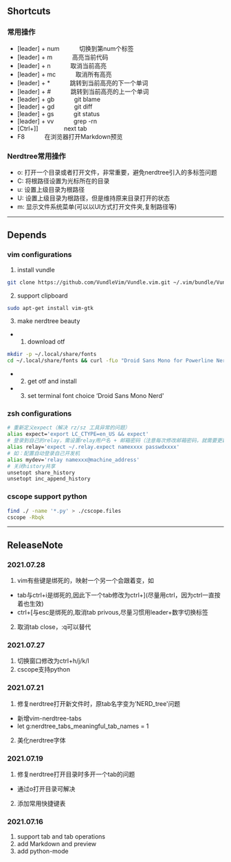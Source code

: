 ## Shortcuts
### 常用操作
* [leader] + num   &emsp;&emsp;&emsp;切换到第num个标签
* [leader] + m     &emsp;&emsp;&emsp;高亮当前代码
* [leader] + n     &emsp;&emsp;&emsp;取消当前高亮
* [leader] + mc    &emsp;&emsp;&emsp;取消所有高亮
* [leader] + *     &emsp;&emsp;&emsp;跳转到当前高亮的下一个单词
* [leader] + #     &emsp;&emsp;&emsp;跳转到当前高亮的上一个单词
* [leader] + gb    &emsp;&emsp;&emsp;git blame
* [leader] + gd    &emsp;&emsp;&emsp;git diff
* [leader] + gs    &emsp;&emsp;&emsp;git status
* [leader] + vv    &emsp;&emsp;&emsp;grep -rn
* [Ctrl+]]         &emsp;&emsp;&emsp;&emsp;next tab
* F8                &emsp;&emsp;&emsp;在浏览器打开Markdown预览
### Nerdtree常用操作
* o: 打开一个目录或者打开文件，非常重要，避免nerdtree引入的多标签问题
* C: 将根路径设置为光标所在的目录
* u: 设置上级目录为根路径
* U: 设置上级目录为根路径，但是维持原来目录打开的状态
* m: 显示文件系统菜单(可以以UI方式打开文件夹,复制路径等)
---


## Depends

### vim configurations

1. install vundle  
```bash
git clone https://github.com/VundleVim/Vundle.vim.git ~/.vim/bundle/Vundle.vim
```
2. support clipboard
```bash
sudo apt-get install vim-gtk
```
3. make nerdtree beauty
 * 1) download otf
```bash
mkdir -p ~/.local/share/fonts
cd ~/.local/share/fonts && curl -fLo "Droid Sans Mono for Powerline Nerd Font Complete.otf" https://github.com/ryanoasis/nerd-fonts/raw/master/patched-fonts/DroidSansMono/complete/Droid%20Sans%20Mono%20Nerd%20Font%20Complete.otf
```
 * 2) get otf and install
 * 3) set terminal font choice ‘Droid Sans Mono Nerd'


### zsh configurations

```bash
# 重新定义expect（解决 rz/sz 工具异常的问题）
alias expect='export LC_CTYPE=en_US && expect'
# 登录到自己的relay，需设置relay用户名 + 邮箱密码（注意每次修改邮箱密码，就需要更新一次！！！）
alias relay='expect ~/.relay.expect namexxxx passwdxxxx'
# 如：配置自动登录自己开发机
alias mydev='relay namexxx@machine_address'
# 关闭history共享
unsetopt share_history
unsetopt inc_append_history
```

### cscope support python
```bash
find ./ -name '*.py' > ./cscope.files
cscope -Rbqk
```
---

## ReleaseNote

### 2021.07.28
1. vim有些键是绑死的，映射一个另一个会跟着变，如
 * tab与ctrl+i是绑死的,因此下一个tab修改为ctrl+](尽量用ctrl，因为ctrl一直按着也生效)
 * ctrl+[与esc是绑死的,取消tab privous,尽量习惯用leader+数字切换标签
2. 取消tab close，:q可以替代

### 2021.07.27
1. 切换窗口修改为ctrl+h/j/k/l
2. cscope支持python

### 2021.07.21
1. 修复nerdtree打开新文件时，原tab名字变为’NERD_tree'问题
 * 新增vim-nerdtree-tabs
 * let g:nerdtree_tabs_meaningful_tab_names = 1
2. 美化nerdtree字体

### 2021.07.19
1. 修复nerdtree打开目录时多开一个tab的问题
 * 通过o打开目录可解决
2. 添加常用快捷键表

### 2021.07.16
1. support tab and tab operations
2. add Markdown and preview
3. add python-mode

